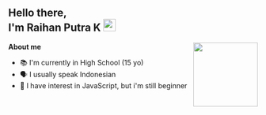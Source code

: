 ## Hello there, <br> I'm Raihan Putra K <img src="https://github.com/TheDudeThatCode/TheDudeThatCode/blob/master/Assets/Hi.gif" width=25px height=25px>

<img align="right" src="https://media3.giphy.com/media/ln7z2eWriiQAllfVcn/source.gif" width=130px height=130px>

<p><strong>About me</strong></p>

* 📚 I'm currently in High School (15 yo) 
* 🗣️ I usually speak Indonesian 
* 🌱 I have interest in JavaScript, but i'm still beginner 

